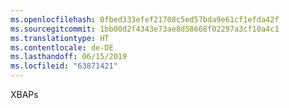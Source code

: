 ```yaml
---
ms.openlocfilehash: 0fbed333efef21708c5ed57bda9e61cf1efda42f
ms.sourcegitcommit: 1bb00d2f4343e73ae8d58668f02297a3cf10a4c1
ms.translationtype: HT
ms.contentlocale: de-DE
ms.lasthandoff: 06/15/2019
ms.locfileid: "63871421"
---
```

XBAPs